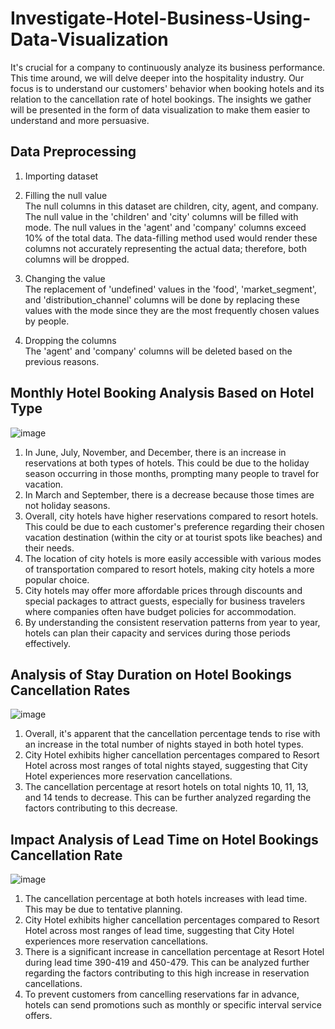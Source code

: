 # **Investigate-Hotel-Business-Using-Data-Visualization**

It's crucial for a company to continuously analyze its business performance. This time around, we will delve deeper into the hospitality industry. Our focus is to understand our customers' behavior when booking hotels and its relation to the cancellation rate of hotel bookings. The insights we gather will be presented in the form of data visualization to make them easier to understand and more persuasive.

## **Data Preprocessing**
1. Importing dataset

2. Filling the null value<br>
The null columns in this dataset are children, city, agent, and company. The null value in the 'children' and 'city' columns will be filled with mode. The null values in the 'agent' and 'company' columns exceed 10% of the total data. The data-filling method used would render these columns not accurately representing the actual data; therefore, both columns will be dropped.

3. Changing the value<br>
The replacement of 'undefined' values in the 'food', 'market_segment', and 'distribution_channel' columns will be done by replacing these values with the mode since they are the most frequently chosen values by people.

4. Dropping the columns<br>
The 'agent' and 'company' columns will be deleted based on the previous reasons.

## **Monthly Hotel Booking Analysis Based on Hotel Type**
![image](https://github.com/kevinhaposan/Investigate-Hotel-Business-Using-Data-Visualization/assets/156397084/1236533f-e517-4808-b9bd-e25e159325c8)<br>
1. In June, July, November, and December, there is an increase in reservations at both types of hotels. This could be due to the holiday season occurring in those months, prompting many people to travel for vacation.
2. In March and September, there is a decrease because those times are not holiday seasons.
3. Overall, city hotels have higher reservations compared to resort hotels. This could be due to each customer's preference regarding their chosen vacation destination (within the city or at tourist spots like beaches) and their needs.
4. The location of city hotels is more easily accessible with various modes of transportation compared to resort hotels, making city hotels a more popular choice.
5. City hotels may offer more affordable prices through discounts and special packages to attract guests, especially for business travelers where companies often have budget policies for accommodation.
6. By understanding the consistent reservation patterns from year to year, hotels can plan their capacity and services during those periods effectively.


## **Analysis of Stay Duration on Hotel Bookings Cancellation Rates**
![image](https://github.com/kevinhaposan/Investigate-Hotel-Business-Using-Data-Visualization/assets/156397084/27e34ad1-dc08-4532-9170-bd4cc2ca4dae) <br>
1. Overall, it's apparent that the cancellation percentage tends to rise with an increase in the total number of nights stayed in both hotel types.
2. City Hotel exhibits higher cancellation percentages compared to Resort Hotel across most ranges of total nights stayed, suggesting that City Hotel experiences more reservation cancellations.
3. The cancellation percentage at resort hotels on total nights 10, 11, 13, and 14 tends to decrease. This can be further analyzed regarding the factors contributing to this decrease.

## **Impact Analysis of Lead Time on Hotel Bookings Cancellation Rate**
![image](https://github.com/kevinhaposan/Investigate-Hotel-Business-Using-Data-Visualization/assets/156397084/329de374-c743-4649-b42c-1bb83a10bec8) <br>
1. The cancellation percentage at both hotels increases with lead time. This may be due to tentative planning.
2. City Hotel exhibits higher cancellation percentages compared to Resort Hotel across most ranges of lead time, suggesting that City Hotel experiences more reservation cancellations.
3. There is a significant increase in cancellation percentage at Resort Hotel during lead time 390-419 and 450-479. This can be analyzed further regarding the factors contributing to this high increase in reservation cancellations.
4. To prevent customers from cancelling reservations far in advance, hotels can send promotions such as monthly or specific interval service offers.

